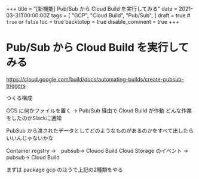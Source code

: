 +++
title = "[新機能] Pub/Sub から Cloud Build を実行してみる"
date = 2021-03-31T00:00:00Z
tags = [
    "GCP",
    "Cloud Build",
    "Pub/Sub",
]
draft = true # `true` or `false`
toc = true
backtotop = true
disable_comment = true
+++



# Pub/Sub から Cloud Build を実行してみる






https://cloud.google.com/build/docs/automating-builds/create-pubsub-triggers

つくる構成

GCS に何かファイルを置く -> Pub/Sub 経由で Cloud Build が作動
どんな作業をしたのかSlackに通知


PubSub から渡されたデータとしてどのようなものがあるのかをすべて出したらいいんじゃないかな


Container regstry ->　pubsub->  Clouod Build 
Cloud Storage のイベント -> pubsub->  Cloud Build 


まずは package gcp のほうで上記の2種類をやる
